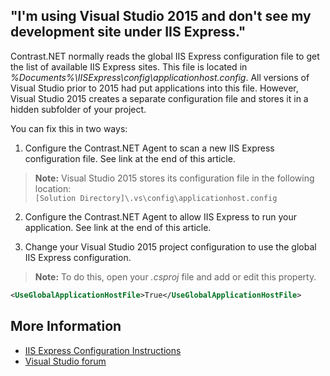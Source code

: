<!--
title: "Visual Studio 2015 IIS Express Configuration"
description: "Troubleshooting instructions for debugging IIS Express sites created with Visual Studio 2015 or above."
tags: "troubleshoot configuration visual studio agent .Net"
-->
## "I'm using Visual Studio 2015 and don't see my development site under IIS Express."

Contrast.NET normally reads the global IIS Express configuration file to get the list of available IIS Express sites.  This file is located in *%Documents%\IISExpress\config\applicationhost.config*.  All versions of Visual Studio prior to 2015 had put applications into this file.  However, Visual Studio 2015 creates a separate configuration file and stores it in a hidden subfolder of your project.  

You can fix this in two ways: 

1. Configure the Contrast.NET Agent to scan a new IIS Express configuration file.  See link at the end of this article.
> **Note:**
   Visual Studio 2015 stores its configuration file in the following location: <br> ```[Solution Directory]\.vs\config\applicationhost.config```

2. Configure the Contrast.NET Agent to allow IIS Express to run your application. See link at the end of this article.

3. Change your Visual Studio 2015 project configuration to use the global IIS Express configuration.  
> **Note:**
   To do this, open your *.csproj* file and add or edit this property.

   ```xml
   <UseGlobalApplicationHostFile>True</UseGlobalApplicationHostFile>
   ```

## More Information 

* [IIS Express Configuration Instructions](installation_netconfig.html#iis)
* [Visual Studio forum](http://visualstudio.uservoice.com/forums/121579-visual-studio/suggestions/6079923-store-project-related-information-in-vs-folder-to)
